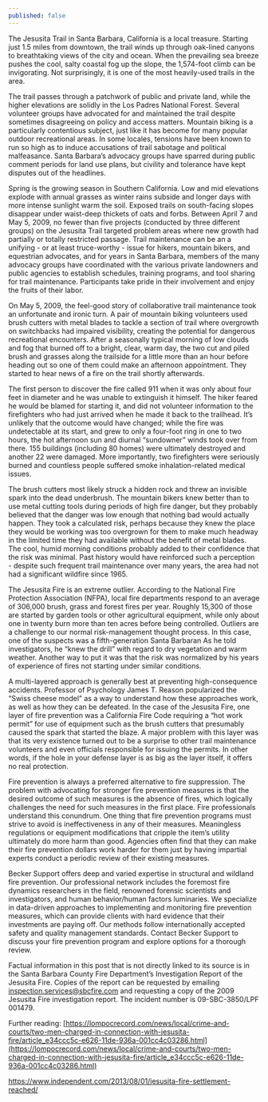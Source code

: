 ```yaml
---
published: false
---
```

The Jesusita Trail in Santa Barbara, California is a local treasure. Starting just 1.5 miles from downtown, the trail winds up through oak-lined canyons to breathtaking views of the city and ocean. When the prevailing sea breeze pushes the cool, salty coastal fog up the slope, the 1,574-foot climb can be invigorating. Not surprisingly, it is one of the most heavily-used trails in the area.

The trail passes through a patchwork of public and private land, while the higher elevations are solidly in the Los Padres National Forest. Several volunteer groups have advocated for and maintained the trail despite sometimes disagreeing on policy and access matters. Mountain biking is a particularly contentious subject, just like it has become for many popular outdoor recreational areas. In some locales, tensions have been known to run so high as to induce accusations of trail sabotage and political malfeasance. Santa Barbara’s advocacy groups have sparred during public comment periods for land use plans, but civility and tolerance have kept disputes out of the headlines.

Spring is the growing season in Southern California. Low and mid elevations explode with annual grasses as winter rains subside and longer days with more intense sunlight warm the soil. Exposed trails on south-facing slopes disappear under waist-deep thickets of oats and forbs. Between April 7 and May 5, 2009, no fewer than five projects (conducted by three different groups) on the Jesusita Trail targeted problem areas where new growth had partially or totally restricted passage. Trail maintenance can be an a unifying - or at least truce-worthy - issue for hikers, mountain bikers, and equestrian advocates, and for years in Santa Barbara, members of the many advocacy groups have coordinated with the various private landowners and public agencies to establish schedules, training programs, and tool sharing for trail maintenance. Participants take pride in their involvement and enjoy the fruits of their labor.

On May 5, 2009, the feel-good story of collaborative trail maintenance took an unfortunate and ironic turn. A pair of mountain biking volunteers used brush cutters with metal blades to tackle a section of trail where overgrowth on switchbacks had impaired visibility, creating the potential for dangerous recreational encounters. After a seasonally typical morning of low clouds and fog that burned off to a bright, clear, warm day, the two cut and piled brush and grasses along the trailside for a little more than an hour before heading out so one of them could make an afternoon appointment. They started to hear news of a fire on the trail shortly afterwards.

The first person to discover the fire called 911 when it was only about four feet in diameter and he was unable to extinguish it himself. The hiker feared he would be blamed for starting it, and did not volunteer information to the firefighters who had just arrived when he made it back to the trailhead. It’s unlikely that the outcome would have changed; while the fire was undetectable at its start, and grew to only a four-foot ring in one to two hours, the hot afternoon sun and diurnal “sundowner” winds took over from there. 155 buildings (including 80 homes) were ultimately destroyed and another 22 were damaged. More importantly, two firefighters were seriously burned and countless people suffered smoke inhalation-related medical issues.

The brush cutters most likely struck a hidden rock and threw an invisible spark into the dead underbrush. The mountain bikers knew better than to use metal cutting tools during periods of high fire danger, but they probably believed that the danger was low enough that nothing bad would actually happen. They took a calculated risk, perhaps because they knew the place they would be working was too overgrown for them to make much headway in the limited time they had available without the benefit of metal blades. The cool, humid morning conditions probably added to their confidence that the risk was minimal. Past history would have reinforced such a perception - despite such frequent trail maintenance over many years, the area had not had a significant wildfire since 1965.

The Jesusita Fire is an extreme outlier. According to the National Fire Protection Association (NFPA), local fire departments respond to an average of 306,000 brush, grass and forest fires per year. Roughly 15,300 of those are started by garden tools or other agricultural equipment, while only about one in twenty burn more than ten acres before being controlled. Outliers are a challenge to our normal risk-management thought process. In this case, one of the suspects was a fifth-generation Santa Barbaran As he told investigators, he “knew the drill” with regard to dry vegetation and warm weather. Another way to put it was that the risk was normalized by his years of experience of fires not starting under similar conditions.

A multi-layered approach is generally best at preventing high-consequence accidents. Professor of Psychology James T. Reason popularized the “Swiss cheese model” as a way to understand how these approaches work, as well as how they can be defeated. In the case of the Jesusita Fire, one layer of fire prevention was a California Fire Code requiring a “hot work permit” for use of equipment such as the brush cutters that presumably caused the spark that started the blaze. A major problem with this layer was that its very existence turned out to be a surprise to other trail maintenance volunteers and even officials responsible for issuing the permits. In other words, if the hole in your defense layer is as big as the layer itself, it offers no real protection.

Fire prevention is always a preferred alternative to fire suppression. The problem with advocating for stronger fire prevention measures is that the desired outcome of such measures is the absence of fires, which logically challenges the need for such measures in the first place. Fire professionals understand this conundrum. One thing that fire prevention programs must strive to avoid is ineffectiveness in any of their measures. Meaningless regulations or equipment modifications that cripple the item’s utility ultimately do more harm than good. Agencies often find that they can make their fire prevention dollars work harder for them just by having impartial experts conduct a periodic review of their existing measures.

Becker Support offers deep and varied expertise in structural and wildland fire prevention. Our professional network includes the foremost fire dynamics researchers in the field, renowned forensic scientists and investigators, and human behavior/human factors luminaries. We specialize in data-driven approaches to implementing and monitoring fire prevention measures, which can provide clients with hard evidence that their investments are paying off. Our methods follow internationally accepted safety and quality management standards. Contact Becker Support to discuss your fire prevention program and explore options for a thorough review.

Factual information in this post that is not directly linked to its source is in the Santa Barbara County Fire Department’s Investigation Report of the Jesusita Fire. Copies of the report can be requested by emailing inspection.services@sbcfire.com and requesting a copy of the 2009 Jesusita Fire investigation report. The incident number is 09-SBC-3850/LPF 001479.

Further reading:
[https://lompocrecord.com/news/local/crime-and-courts/two-men-charged-in-connection-with-jesusita-fire/article_e34ccc5c-e626-11de-936a-001cc4c03286.html](https://lompocrecord.com/news/local/crime-and-courts/two-men-charged-in-connection-with-jesusita-fire/article_e34ccc5c-e626-11de-936a-001cc4c03286.html)

https://www.independent.com/2013/08/01/jesusita-fire-settlement-reached/
